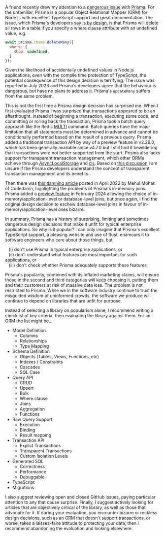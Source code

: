 A friend recently drew my attention to a [dangerous issue](https://github.com/prisma/prisma/issues/20169) with [Prisma](https://www.prisma.io/). For the unfamiliar, Prisma is a popular Object Relational Mapper (ORM) for Node.js with excellent TypeScript support and great documentation. The issue, which Prisma's developers say [is by design](https://github.com/prisma/prisma/issues/20169#issuecomment-1631989456), is that Prisma will delete all rows in a table if you specify a where clause attribute with an undefined value, e.g.

```js
await prisma.theme.deleteMany({
  where: {
    shop: undefined,
  }
});
```

Given the likelihood of accidentally undefined values in Node.js applications, even with the compile time protection of TypeScript, the potential consequence of this design decision is terrifying. The issue was reported in July 2023 and Prisma's developers agree that the behaviour is dangerous, but have no plans to address it. Prisma's `updateMany` suffers from the same problem.

This is not the first time a Prisma design decision has surprised me. When I first evaluated Prisma I was surprised that transactions appeared to be an afterthought. Instead of beginning a transaction, executing some code, and committing or rolling back the transaction, Prisma took a batch query approach like the Redis [MULTI](https://redis.io/docs/latest/commands/multi/) command. Batch queries have the major limitation that all statements must be determined in advance and cannot be conditionally performed based on the result of a previous query. Prisma added a traditional transaction API by way of a preview feature in v2.29.0, which has been generally available since v4.7.0 but I still find it bewildering that transactions were not better supported from the start. Prisma also lacks support for transparent transaction management, which other ORMs achieve through [AsyncLocalStorage](https://nodejs.org/api/async_context.html) and [cls](https://www.npmjs.com/package/cls). Based on [this discussion](https://github.com/prisma/prisma/issues/5729) I am unsure if the Prisma developers understand the concept of transparent transaction management and its benefits.

Then there was [this damning article](https://codedamn.com/news/product/dont-use-prisma) posted in April 2023 by Mehul Mohan of Codedamn, highlighting the problems of Prisma's in-memory joins. Prisma added a [preview feature](https://www.prisma.io/blog/prisma-orm-now-lets-you-choose-the-best-join-strategy-preview) in February 2024 allowing the choice of in-memory/application-level or database-level joins, but once again, I find the original design decision to eschew database-level joins in favour of in-memory/application-level ones bizarre.

In summary, Prisma has a history of surprising, limiting and sometimes dangerous design decisions that make it unfit for typical enterprise applications. So why is it popular? I can only imagine that Prisma's excellent TypeScript support, a pleasing website and use of Rust, enamours it to software engineers who care about those things, but

&nbsp;&nbsp;&nbsp;(i) don't use Prisma in typical enterprise applications, or<br>
&nbsp;&nbsp;&nbsp;(ii) don't understand what features are most important for such applications, or<br>
&nbsp;&nbsp;&nbsp;(iii) don't check whether Prisma adequately supports these features<br>

Prisma's popularity, combined with its inflated marketing claims, will ensure those in the second and third categories will keep choosing it, putting them and their customers at risk of massive data loss. The problem is not restricted to Prisma. While we in the software industry continue to trust the misguided wisdom of uninformed crowds, the software we produce will continue to depend on libraries that are unfit for purpose.

Instead of selecting a library on popularism alone, I recommend writing a checklist of key criteria, then evaluating the library against them. For an ORM the list might be...

- Model Definition
  - Columns
  - Relationships
  - Type Mapping
- Schema Definition
  - Objects (Tables, Views, Functions, etc)
  - Indexes / Constraints
  - Cascades
  - SQL Case
- Query API
  - CRUD
  - Upsert
  - Bulk
  - Where clause
  - Joins
  - Aggregation
  - Functions
- Raw Query Support
  - Execution
  - Binding
  - Result mapping
- Transaction API
  - Explict Transactions
  - Transparent Transactions
  - Custom Isolation Levels
- Generated SQL
  - Correctness
  - Performance
  - Debuggable
- TypeScript
- Migrations

I also suggest reviewing open and closed GitHub issues, paying particular attention to any that cause surprise. Finally, I suggest actively looking for articles that are objectively critical of the library, as well as those that advocate for it. If during your evaluation, you encounter bizarre or reckless design decisions, such as an ORM that doesn't support transactions, or worse, takes a laissez-faire attitude to protecting your data, then I recommend abandoning the evaluation and looking elsewhere.
